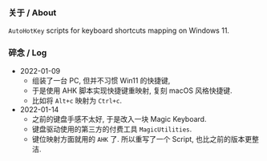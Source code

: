 ### 关于 / About
`AutoHotKey` scripts for keyboard shortcuts mapping on Windows 11.

### 碎念 / Log
- 2022-01-09
  - 组装了一台 PC, 但并不习惯 Win11 的快捷键,
  - 于是使用 AHK 脚本实现快捷键重映射, 复刻 macOS 风格快捷键.
  - 比如将 `Alt+c` 映射为 `Ctrl+c`.
- 2022-01-14
  - 之前的键盘手感不太好, 于是改入一块 Magic Keyboard.
  - 键盘驱动使用的第三方的付费工具 `MagicUtilities`.
  - 键位映射方面就用的 `AHK` 了. 所以重写了一个 Script, 也比之前的版本更整洁.
